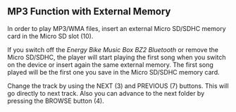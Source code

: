 ## MP3 Function with External Memory

In order to play MP3/WMA files, insert an external Micro SD/SDHC memory card in the Micro SD slot (10).

If you switch off the *Energy Bike Music Box BZ2 Bluetooth* or remove the Micro SD/SDHC, the player will start playing the first song when you switch on the device or insert again the same external memory. The first song played will be the first one you save in the Micro SD/SDHC memory card.

Change the track by using the NEXT (3) and PREVIOUS (7) buttons. This will go directly to next track. Also you can advance to the next folder by pressing the BROWSE button (4).
